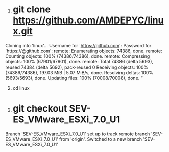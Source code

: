 1.	# git clone https://github.com/AMDEPYC/linux.git
 
Cloning into 'linux'...
Username for 'https://github.com': <github-username>
Password for 'https://<github-username>@github.com':
remote: Enumerating objects: 74386, done.
remote: Counting objects: 100% (74386/74386), done.
remote: Compressing objects: 100% (67901/67901), done.
remote: Total 74386 (delta 5693), reused 74384 (delta 5692), pack-reused 0
Receiving objects: 100% (74386/74386), 197.03 MiB | 5.07 MiB/s, done.
Resolving deltas: 100% (5693/5693), done.
Updating files: 100% (70008/70008), done.  “
 
2.	cd linux
 
3.	# git checkout SEV-ES_VMware_ESXi_7.0_U1
 
Branch 'SEV-ES_VMware_ESXi_7.0_U1' set up to track remote branch 'SEV-ES_VMware_ESXi_7.0_U1' from 'origin'.
Switched to a new branch 'SEV-ES_VMware_ESXi_7.0_U1'
 
